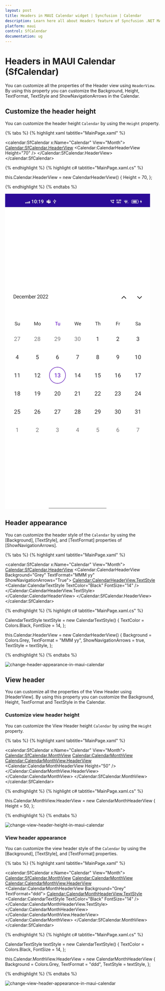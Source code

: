 ```yaml
---
layout: post
title: Headers in MAUI Calendar widget | Syncfusion | Calendar
description: Learn here all about Headers feature of Syncfusion .NET MAUI Calendar (SfCalendar) widget and more.
platform: maui
control: SfCalendar
documentation: ug
---
```


# Headers in MAUI Calendar (SfCalendar)
You can customize all the properties of the Header view using `HeaderView`. By using this property you can customize the Background, Height, TextFormat, TextStyle and ShowNavigationArrows in the Calendar.

## Customize the header height
You can customize the header height `Calendar` by using the `Height` property.

{% tabs %}
{% highlight xaml tabtitle="MainPage.xaml" %}

<calendar:SfCalendar  x:Name="Calendar"
                      View="Month">
            <Calendar:SfCalendar.HeaderView>
                <Calendar:CalendarHeaderView Height="70" />
            </Calendar:SfCalendar.HeaderView>
</calendar:SfCalendar>

{% endhighlight %}
{% highlight c# tabtitle="MainPage.xaml.cs" %}

this.Calendar.HeaderView = new CalendarHeaderView()
{
    Height = 70,
};

{% endhighlight %}
{% endtabs %}

![change-header-height-in-maui-calendar](images/header/change-header-height-in-maui-calendar.png)

## Header appearance
You can customize the header style of the `Calendar` by using the [Background], [TextStyle], and [TextFormat] properties of [ShowNavigationArrows].

{% tabs %}
{% highlight xaml tabtitle="MainPage.xaml" %}

<calendar:SfCalendar  x:Name="Calendar"
                      View="Month">
            <Calendar:SfCalendar.HeaderView>
                <Calendar:CalendarHeaderView Background="Grey" TextFormat="MMM yy" ShowNavigationArrows="True">
                    <Calendar:CalendarHeaderView.TextStyle>
                        <Calendar:CalendarTextStyle TextColor="Black" FontSize="14" />
                    </Calendar:CalendarHeaderView.TextStyle>
                </Calendar:CalendarHeaderView>
            </Calendar:SfCalendar.HeaderView>
</calendar:SfCalendar>

{% endhighlight %}
{% highlight c# tabtitle="MainPage.xaml.cs" %}

CalendarTextStyle textStyle = new CalendarTextStyle()
{
    TextColor = Colors.Black,
    FontSize = 14,
};

this.Calendar.HeaderView = new CalendarHeaderView()
{
    Background = Colors.Grey,
    TextFormat = "MMM yy",
    ShowNavigationArrows = true,
    TextStyle = textStyle,
};

{% endhighlight %}
{% endtabs %}

![change-header-appearance-in-maui-calendar](images/header/change-header-appearance-in-maui-calendar.png)

## View header
You can customize all the properties of the View Header using [HeaderView]. By using this property you can customize the Background, Height, TextFormat and TextStyle in the Calendar.

### Customize view header height
You can customize the View Header height `Calendar` by using the `Height` property.

{% tabs %}
{% highlight xaml tabtitle="MainPage.xaml" %}

<calendar:SfCalendar  x:Name="Calendar"
                      View="Month">
            <Calendar:SfCalendar.MonthView>
                <Calendar:CalendarMonthView>
                    <Calendar:CalendarMonthView.HeaderView>
                        <Calendar:CalendarMonthHeaderView Height="50" />
                    </Calendar:CalendarMonthView.HeaderView>
                </Calendar:CalendarMonthView>
            </Calendar:SfCalendar.MonthView>
</calendar:SfCalendar>

{% endhighlight %}
{% highlight c# tabtitle="MainPage.xaml.cs" %}

this.Calendar.MonthView.HeaderView = new CalendarMonthHeaderView
{
    Height = 50,
};

{% endhighlight %}
{% endtabs %}

![change-view-header-height-in-maui-calendar](images/header/change-view-header-height-in-maui-calendar.png)

### View header appearance
You can customize the view header style of the `Calendar` by using the [Background], [TextStyle], and [TextFormat] properties.

{% tabs %}
{% highlight xaml tabtitle="MainPage.xaml" %}

<calendar:SfCalendar  x:Name="Calendar"
                      View="Month">
            <Calendar:SfCalendar.MonthView>
                <Calendar:CalendarMonthView>
                    <Calendar:CalendarMonthView.HeaderView>
                        <Calendar:CalendarMonthHeaderView Background="Grey" TextFormat="ddd">
                            <Calendar:CalendarMonthHeaderView.TextStyle>
                                <Calendar:CalendarTextStyle TextColor="Black" FontSize="14" />
                            </Calendar:CalendarMonthHeaderView.TextStyle>
                        </Calendar:CalendarMonthHeaderView>
                    </Calendar:CalendarMonthView.HeaderView>
                </Calendar:CalendarMonthView>
            </Calendar:SfCalendar.MonthView>
</calendar:SfCalendar>

{% endhighlight %}
{% highlight c# tabtitle="MainPage.xaml.cs" %}

CalendarTextStyle textStyle = new CalendarTextStyle()
{
    TextColor = Colors.Black,
    FontSize = 14,
};

this.Calendar.MonthView.HeaderView = new CalendarMonthHeaderView
{
    Background = Colors.Grey,
    TextFormat = "ddd",
    TextStyle = textStyle,
};

{% endhighlight %}
{% endtabs %}

![change-view-header-appearance-in-maui-calendar](images/header/change-view-header-appearance-in-maui-calendar.png)